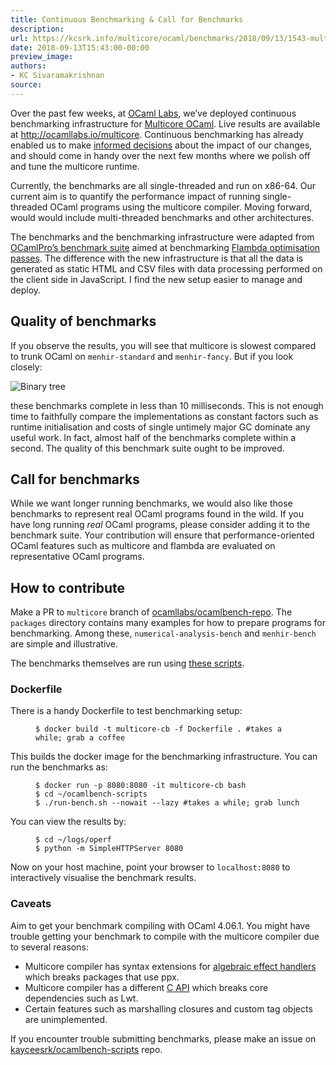 ```yaml
---
title: Continuous Benchmarking & Call for Benchmarks
description:
url: https://kcsrk.info/multicore/ocaml/benchmarks/2018/09/13/1543-multicore-ci/
date: 2018-09-13T15:43:00-00:00
preview_image:
authors:
- KC Sivaramakrishnan
source:
---
```


<p>Over the past few weeks, at <a href="http://ocamllabs.io/">OCaml Labs</a>, we’ve deployed
continuous benchmarking infrastructure for <a href="https://github.com/ocamllabs/ocaml-multicore">Multicore
OCaml</a>. Live results are available
at <a href="http://ocamllabs.io/multicore">http://ocamllabs.io/multicore</a>. Continuous
benchmarking has already enabled us to make <a href="https://github.com/ocamllabs/ocaml-multicore/pull/221">informed
decisions</a> about the
impact of our changes, and should come in handy over the next few months where
we polish off and tune the multicore runtime.</p>



<p>Currently, the benchmarks are all single-threaded and run on x86-64. Our current
aim is to quantify the performance impact of running single-threaded OCaml
programs using the multicore compiler. Moving forward, would would include
multi-threaded benchmarks and other architectures.</p>

<p>The benchmarks and the benchmarking infrastructure were adapted from <a href="https://github.com/OCamlPro/ocamlbench-repo">OCamlPro’s
benchmark suite</a> aimed at
benchmarking <a href="https://bench.flambda.ocamlpro.com/">Flambda optimisation passes</a>.
The difference with the new infrastructure is that all the data is generated as
static HTML and CSV files with data processing performed on the client side in
JavaScript. I find the new setup easier to manage and deploy.</p>

<h2>Quality of benchmarks</h2>

<p>If you observe the results, you will see that multicore is slowest compared to
trunk OCaml on <code class="language-plaintext highlighter-rouge">menhir-standard</code> and <code class="language-plaintext highlighter-rouge">menhir-fancy</code>. But if you look closely:</p>

<p><img src="https://kcsrk.info/assets/menhir-too-fast.png" alt="Binary tree"></p>

<p>these benchmarks complete in less than 10 milliseconds. This is not enough time
to faithfully compare the implementations as constant factors such as runtime
initialisation and costs of single untimely major GC dominate any useful work.
In fact, almost half of the benchmarks complete within a second. The quality of
this benchmark suite ought to be improved.</p>

<h2>Call for benchmarks</h2>

<p>While we want longer running benchmarks, we would also like those benchmarks to
represent real OCaml programs found in the wild. If you have long running <em>real</em>
OCaml programs, please consider adding it to the benchmark suite. Your
contribution will ensure that performance-oriented OCaml features such as
multicore and flambda are evaluated on representative OCaml programs.</p>

<h2>How to contribute</h2>

<p>Make a PR to <code class="language-plaintext highlighter-rouge">multicore</code> branch of
<a href="https://github.com/ocamllabs/ocamlbench-repo/tree/multicore">ocamllabs/ocamlbench-repo</a>.
The <code class="language-plaintext highlighter-rouge">packages</code> directory contains many examples for how to prepare programs for
benchmarking. Among these, <code class="language-plaintext highlighter-rouge">numerical-analysis-bench</code> and <code class="language-plaintext highlighter-rouge">menhir-bench</code> are
simple and illustrative.</p>

<p>The benchmarks themselves are run using <a href="https://github.com/kayceesrk/ocamlbench-scripts">these
scripts</a>.</p>

<h3>Dockerfile</h3>

<p>There is a handy Dockerfile to test benchmarking setup:</p>

<figure class="highlight"><pre><code class="language-bash" data-lang="bash"><span class="nv">$ </span>docker build <span class="nt">-t</span> multicore-cb <span class="nt">-f</span> Dockerfile <span class="nb">.</span> <span class="c">#takes a while; grab a coffee</span></code></pre></figure>

<p>This builds the docker image for the benchmarking infrastructure. You can run
the benchmarks as:</p>

<figure class="highlight"><pre><code class="language-bash" data-lang="bash"><span class="nv">$ </span>docker run <span class="nt">-p</span> 8080:8080 <span class="nt">-it</span> multicore-cb bash
<span class="nv">$ </span><span class="nb">cd</span> ~/ocamlbench-scripts
<span class="nv">$ </span>./run-bench.sh <span class="nt">--nowait</span> <span class="nt">--lazy</span> <span class="c">#takes a while; grab lunch</span></code></pre></figure>

<p>You can view the results by:</p>

<figure class="highlight"><pre><code class="language-bash" data-lang="bash"><span class="nv">$ </span><span class="nb">cd</span> ~/logs/operf
<span class="nv">$ </span>python <span class="nt">-m</span> SimpleHTTPServer 8080</code></pre></figure>

<p>Now on your host machine, point your browser to <code class="language-plaintext highlighter-rouge">localhost:8080</code> to
interactively visualise the benchmark results.</p>

<h3>Caveats</h3>

<p>Aim to get your benchmark compiling with OCaml 4.06.1. You might have trouble
getting your benchmark to compile with the multicore compiler due to several
reasons:</p>

<ul>
  <li>Multicore compiler has syntax extensions for <a href="http://kcsrk.info/ocaml/multicore/2015/05/20/effects-multicore/">algebraic effect
handlers</a>
which breaks packages that use ppx.</li>
  <li>Multicore compiler has a different <a href="https://github.com/ocaml/ocaml/pull/1003">C
API</a> which breaks core dependencies
such as Lwt.</li>
  <li>Certain features such as marshalling closures and custom tag objects are
unimplemented.</li>
</ul>

<p>If you encounter trouble submitting benchmarks, please make an issue on
<a href="https://github.com/kayceesrk/ocamlbench-scripts">kayceesrk/ocamlbench-scripts</a> repo.</p>

